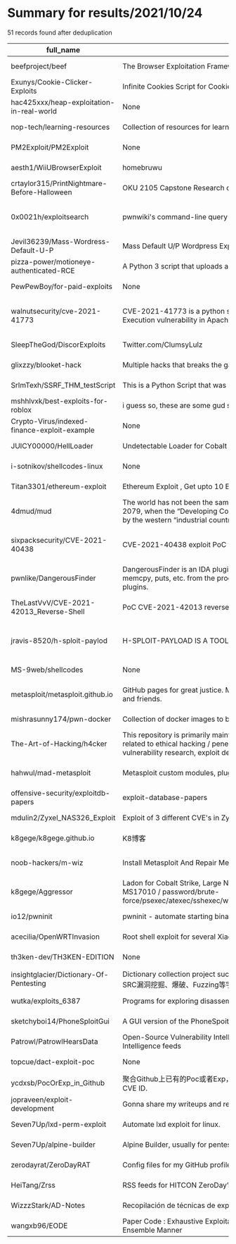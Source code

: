 
# Summary for results/2021/10/24
    
51 records found after deduplication

| full_name | description | html_url | matched_list | matched_count | pushed_at | size | stargazers_count | language | forks_count | vul_ids |
|----------------------------------------------|-----------------------------------------------------------------------------------------------------------------------------------------------------------------------------------------------------------------------------------------------------------------|-----------------------------------------------------------------|---------------------------------------------|-----------------|---------------------------|---------|--------------------|------------------|---------------|--------------------|
| beefproject/beef | The Browser Exploitation Framework Project | https://github.com/beefproject/beef | ['exploit'] | 1 | 2021-10-24 05:37:52+00:00 | 21881 | 6064 | JavaScript | 1447 | [] |
| Exunys/Cookie-Clicker-Exploits | Infinite Cookies Script for Cookie Clicker | https://github.com/Exunys/Cookie-Clicker-Exploits | ['exploit'] | 1 | 2021-10-24 00:16:56+00:00 | 0 | 0 | JavaScript | 0 | [] |
| hac425xxx/heap-exploitation-in-real-world | None | https://github.com/hac425xxx/heap-exploitation-in-real-world | ['exploit'] | 1 | 2021-10-24 13:57:03+00:00 | 5512 | 158 | | 17 | [] |
| nop-tech/learning-resources | Collection of resources for learning pentesting, exploit development, obfuscation & much more. | https://github.com/nop-tech/learning-resources | ['exploit'] | 1 | 2021-10-24 05:30:37+00:00 | 27 | 1 | | 0 | [] |
| PM2Exploit/PM2Exploit | None | https://github.com/PM2Exploit/PM2Exploit | ['exploit'] | 1 | 2021-10-24 02:03:50+00:00 | 9 | 1 | | 0 | [] |
| aesth1/WiiUBrowserExploit | homebruwu | https://github.com/aesth1/WiiUBrowserExploit | ['exploit'] | 1 | 2021-10-24 11:19:48+00:00 | 353 | 0 | | 0 | [] |
| crtaylor315/PrintNightmare-Before-Halloween | OKU 2105 Capstone Research on PrintNightmare | https://github.com/crtaylor315/PrintNightmare-Before-Halloween | ['exploit'] | 1 | 2021-10-24 14:25:26+00:00 | 192 | 1 | Python | 0 | [] |
| 0x0021h/exploitsearch | pwnwiki's command-line query program | https://github.com/0x0021h/exploitsearch | ['cve poc', 'exploit', 'vulnerability poc'] | 3 | 2021-10-24 06:18:04+00:00 | 4 | 0 | Python | 0 | [] |
| Jevil36239/Mass-Wordress-Default-U-P | Mass Default U/P Wordpress Exploiter | https://github.com/Jevil36239/Mass-Wordress-Default-U-P | ['exploit'] | 1 | 2021-10-24 13:36:33+00:00 | 2 | 0 | Shell | 0 | [] |
| pizza-power/motioneye-authenticated-RCE | A Python 3 script that uploads a tasks.pickle file that enables RCE in MotionEye | https://github.com/pizza-power/motioneye-authenticated-RCE | ['rce'] | 1 | 2021-10-24 00:43:38+00:00 | 8 | 1 | Python | 0 | [] |
| PewPewBoy/for-paid-exploits | None | https://github.com/PewPewBoy/for-paid-exploits | ['exploit'] | 1 | 2021-10-24 09:12:03+00:00 | 71 | 0 | | 0 | [] |
| walnutsecurity/cve-2021-41773 | CVE-2021-41773 is a python script that will help in finding Path Traversal or Remote Code Execution vulnerability in Apache 2.4.49 | https://github.com/walnutsecurity/cve-2021-41773 | ['cve-2 OR cve_2', 'remote code execution'] | 2 | 2021-10-24 06:56:59+00:00 | 21 | 0 | Python | 0 | ['CVE-2021-41773'] |
| SleepTheGod/DiscorExploits | Twitter.com/ClumsyLulz | https://github.com/SleepTheGod/DiscorExploits | ['exploit'] | 1 | 2021-10-24 00:51:10+00:00 | 0 | 0 | Python | 0 | [] |
| glixzzy/blooket-hack | Multiple hacks that breaks the game | https://github.com/glixzzy/blooket-hack | ['exploit'] | 1 | 2021-10-24 02:18:18+00:00 | 2851 | 73 | JavaScript | 129 | [] |
| SrlmTexh/SSRF_THM_testScript | This is a Python Script that was used as a PoC of a SSRF vulnerability on TryHackMe Machine | https://github.com/SrlmTexh/SSRF_THM_testScript | ['vulnerability poc'] | 1 | 2021-10-24 04:56:26+00:00 | 0 | 0 | Python | 0 | [] |
| mshhlvxk/best-exploits-for-roblox | i guess so, these are some gud scripts, updating anytime | https://github.com/mshhlvxk/best-exploits-for-roblox | ['exploit'] | 1 | 2021-10-24 06:26:47+00:00 | 0 | 0 | | 0 | [] |
| Crypto-Virus/indexed-finance-exploit-example | None | https://github.com/Crypto-Virus/indexed-finance-exploit-example | ['exploit'] | 1 | 2021-10-24 07:15:38+00:00 | 0 | 0 | Solidity | 0 | [] |
| JUICY00000/HellLoader | Undetectable Loader for Cobalt Strike Using Syscalls And A External Shellcode | https://github.com/JUICY00000/HellLoader | ['shellcode'] | 1 | 2021-10-24 07:22:45+00:00 | 0 | 0 | C | 0 | [] |
| i-sotnikov/shellcodes-linux | None | https://github.com/i-sotnikov/shellcodes-linux | ['shellcode'] | 1 | 2021-10-24 09:00:14+00:00 | 0 | 0 | Assembly | 0 | [] |
| Titan3301/ethereum-exploit | Ethereum Exploit , Get upto 10 Ethereum For Free | https://github.com/Titan3301/ethereum-exploit | ['exploit'] | 1 | 2021-10-24 09:28:13+00:00 | 0 | 0 | JavaScript | 0 | [] |
| 4dmud/mud | The world has not been the same since the outbreak and ending of World War 3 in the same year, 2079, when the “Developing Countries” in Africa and Asia finally rebelled against the exploitation by the western “industrial countries”. A massive launching of | https://github.com/4dmud/mud | ['exploit'] | 1 | 2021-10-24 11:13:51+00:00 | 0 | 1 | C++ | 1 | [] |
| sixpacksecurity/CVE-2021-40438 | CVE-2021-40438 exploit PoC with Docker setup. | https://github.com/sixpacksecurity/CVE-2021-40438 | ['cve poc', 'cve-2 OR cve_2', 'exploit'] | 3 | 2021-10-24 10:21:12+00:00 | 0 | 0 | Dockerfile | 0 | ['CVE-2021-40438'] |
| pwnlike/DangerousFinder | DangerousFinder is an IDA plugin used to help exploiters find dangerous functions such as strcpy, memcpy, puts, etc. from the program. It is developed based on IDAPython and some other IDA plugins. | https://github.com/pwnlike/DangerousFinder | ['exploit'] | 1 | 2021-10-24 12:04:01+00:00 | 0 | 0 | | 0 | [] |
| TheLastVvV/CVE-2021-42013_Reverse-Shell | PoC CVE-2021-42013 reverse shell Apache 2.4.50 with CGI | https://github.com/TheLastVvV/CVE-2021-42013_Reverse-Shell | ['cve poc', 'cve-2 OR cve_2'] | 2 | 2021-10-24 13:26:02+00:00 | 0 | 1 | Shell | 0 | ['CVE-2021-42013'] |
| jravis-8520/h-sploit-paylod | H-SPLOIT-PAYLOAD IS A TOOL TO GENERATE A PAYLOAD IN 1 CLICK | https://github.com/jravis-8520/h-sploit-paylod | ['metasploit module OR payload', 'sploit'] | 2 | 2021-10-24 07:34:12+00:00 | 39 | 0 | Shell | 0 | [] |
| MS-9web/shellcodes | None | https://github.com/MS-9web/shellcodes | ['shellcode'] | 1 | 2021-10-24 13:21:03+00:00 | 77 | 1 | Python | 1 | [] |
| metasploit/metasploit.github.io | GitHub pages for great justice. Mostly for public resources associated with Metasploit Framework and friends. | https://github.com/metasploit/metasploit.github.io | ['metasploit module OR payload'] | 1 | 2021-10-24 12:34:36+00:00 | 13186 | 7 | HTML | 3 | [] |
| mishrasunny174/pwn-docker | Collection of docker images to be used for exploit development and testing | https://github.com/mishrasunny174/pwn-docker | ['exploit'] | 1 | 2021-10-24 07:52:35+00:00 | 114 | 8 | Dockerfile | 2 | [] |
| The-Art-of-Hacking/h4cker | This repository is primarily maintained by Omar Santos and includes thousands of resources related to ethical hacking / penetration testing, digital forensics and incident response (DFIR), vulnerability research, exploit development, reverse engineering, | https://github.com/The-Art-of-Hacking/h4cker | ['exploit'] | 1 | 2021-10-24 11:35:04+00:00 | 70448 | 10238 | Jupyter Notebook | 1753 | [] |
| hahwul/mad-metasploit | Metasploit custom modules, plugins, resource script and.. awesome metasploit collection | https://github.com/hahwul/mad-metasploit | ['metasploit module OR payload'] | 1 | 2021-10-24 00:16:59+00:00 | 163750 | 252 | Ruby | 77 | [] |
| offensive-security/exploitdb-papers | exploit-database-papers | https://github.com/offensive-security/exploitdb-papers | ['exploit'] | 1 | 2021-10-24 01:36:33+00:00 | 2760619 | 355 | | 54 | [] |
| mdulin2/Zyxel_NAS326_Exploit | Exploit of 3 different CVE's in Zyxel NAS 326 | https://github.com/mdulin2/Zyxel_NAS326_Exploit | ['exploit'] | 1 | 2021-10-24 01:50:38+00:00 | 19 | 2 | Python | 0 | [] |
| k8gege/k8gege.github.io | K8博客 | https://github.com/k8gege/k8gege.github.io | ['exploit'] | 1 | 2021-10-24 01:41:33+00:00 | 255162 | 18 | HTML | 7 | [] |
| noob-hackers/m-wiz | Install Metasploit And Repair Metasploit In Termux With Easy Steps | https://github.com/noob-hackers/m-wiz | ['metasploit module OR payload'] | 1 | 2021-10-24 06:31:33+00:00 | 7887 | 297 | Shell | 67 | [] |
| k8gege/Aggressor | Ladon for Cobalt Strike, Large Network Penetration Scanner, vulnerability / exploit / detection / MS17010 / password/brute-force/psexec/atexec/sshexec/webshell/smbexec/netcat/osscan/netscan/struts2Poc/weblogicExp | https://github.com/k8gege/Aggressor | ['exploit'] | 1 | 2021-10-24 08:30:15+00:00 | 16938 | 319 | | 75 | [] |
| io12/pwninit | pwninit - automate starting binary exploit challenges | https://github.com/io12/pwninit | ['exploit'] | 1 | 2021-10-24 01:51:03+00:00 | 897 | 244 | Rust | 13 | [] |
| acecilia/OpenWRTInvasion | Root shell exploit for several Xiaomi routers: 4A Gigabit, 4A 100M, 4, 4C, 3Gv2, 4Q, miWifi 3C... | https://github.com/acecilia/OpenWRTInvasion | ['exploit'] | 1 | 2021-10-24 01:12:41+00:00 | 68352 | 567 | Lua | 119 | [] |
| th3ken-dev/TH3KEN-EDITION | None | https://github.com/th3ken-dev/TH3KEN-EDITION | ['exploit'] | 1 | 2021-10-24 09:05:16+00:00 | 3340731 | 2 | Batchfile | 0 | [] |
| insightglacier/Dictionary-Of-Pentesting | Dictionary collection project such as Pentesing, Fuzzing, Bruteforce and BugBounty. 渗透测试、SRC漏洞挖掘、爆破、Fuzzing等字典收集项目。 | https://github.com/insightglacier/Dictionary-Of-Pentesting | ['rce'] | 1 | 2021-10-24 05:20:19+00:00 | 251244 | 907 | Shell | 202 | [] |
| wutka/exploits_6387 | Programs for exploring disassembling and buffer overflows for Vanderbilt CS 6387 | https://github.com/wutka/exploits_6387 | ['exploit'] | 1 | 2021-10-24 01:03:53+00:00 | 105 | 0 | Go | 0 | [] |
| sketchyboi14/PhoneSploitGui | A GUI version of the PhoneSpoit CLI tool. | https://github.com/sketchyboi14/PhoneSploitGui | ['sploit'] | 1 | 2021-10-24 13:02:25+00:00 | 17752 | 1 | Python | 0 | [] |
| Patrowl/PatrowlHearsData | Open-Source Vulnerability Intelligence Center - Unified source of vulnerability, exploit and threat Intelligence feeds | https://github.com/Patrowl/PatrowlHearsData | ['exploit'] | 1 | 2021-10-24 00:03:20+00:00 | 403217 | 33 | | 19 | [] |
| topcue/dact-exploit-poc | None | https://github.com/topcue/dact-exploit-poc | ['exploit'] | 1 | 2021-10-24 13:08:49+00:00 | 0 | 0 | Python | 0 | [] |
| ycdxsb/PocOrExp_in_Github | 聚合Github上已有的Poc或者Exp，CVE信息来自CVE官网。Auto Collect Poc Or Exp from Github by CVE ID. | https://github.com/ycdxsb/PocOrExp_in_Github | ['cve poc'] | 1 | 2021-10-24 01:17:36+00:00 | 95781 | 215 | Python | 62 | [] |
| jopraveen/exploit-development | Gonna share my writeups and resources here | https://github.com/jopraveen/exploit-development | ['exploit'] | 1 | 2021-10-24 10:31:50+00:00 | 51 | 10 | Python | 6 | [] |
| Seven7Up/lxd-perm-exploit | Automate lxd exploit for linux. | https://github.com/Seven7Up/lxd-perm-exploit | ['exploit'] | 1 | 2021-10-24 14:27:53+00:00 | 17 | 0 | Shell | 0 | [] |
| Seven7Up/alpine-builder | Alpine Builder, usually for pentest. Exploit lxd and docker group permission. | https://github.com/Seven7Up/alpine-builder | ['exploit'] | 1 | 2021-10-24 12:48:17+00:00 | 35 | 0 | Shell | 0 | [] |
| zerodayrat/ZeroDayRAT | Config files for my GitHub profile. | https://github.com/zerodayrat/ZeroDayRAT | ['zeroday'] | 1 | 2021-10-24 12:45:35+00:00 | 1 | 0 | | 0 | [] |
| HeiTang/Zrss | RSS feeds for HITCON ZeroDay’s vulnerability list | https://github.com/HeiTang/Zrss | ['zeroday'] | 1 | 2021-10-24 01:08:38+00:00 | 19866 | 2 | Python | 0 | [] |
| WizzzStark/AD-Notes | Recopilación de técnicas de explotación de Active Directory. | https://github.com/WizzzStark/AD-Notes | ['exploit'] | 1 | 2021-10-24 11:34:06+00:00 | 287 | 4 | | 0 | [] |
| wangxb96/EODE | Paper Code : Exhaustive Exploitation of Nature-inspired Computation for Cancer Screening in an Ensemble Manner | https://github.com/wangxb96/EODE | ['exploit'] | 1 | 2021-10-24 13:29:54+00:00 | 0 | 0 | | 0 | [] |
